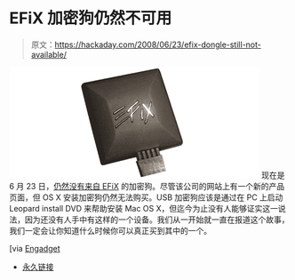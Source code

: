 # EFiX 加密狗仍然不可用

> 原文：<https://hackaday.com/2008/06/23/efix-dongle-still-not-available/>

![](img/e53072991e4d49f03c6b8729e95d279f.png)
现在是 6 月 23 日，[仍然没有来自 EFiX](http://www.efi-x.com/index.php?option=com_content&view=article&id=23&language=english) 的加密狗。尽管该公司的网站上有一个新的产品页面，但 OS X 安装加密狗仍然无法购买。USB 加密狗应该是通过在 PC 上启动 Leopard install DVD 来帮助安装 Mac OS X，但迄今为止没有人能够证实这一说法，因为还没有人手中有这样的一个设备。我们从一开始就一直在报道这个故事，我们一定会让你知道什么时候你可以真正买到其中的一个。

[via [Engadget](http://www.engadget.com/2008/06/23/efix-os-x-installing-usb-device-now-available/)

*   [永久链接](http://www.efi-x.com/index.php?option=com_content&view=article&id=23&language=english)